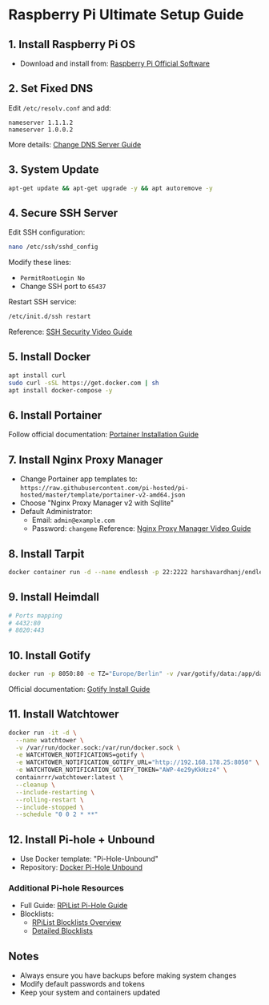 # Raspberry Pi Ultimate Setup Guide

## 1. Install Raspberry Pi OS
- Download and install from: [Raspberry Pi Official Software](https://www.raspberrypi.com/software/)

## 2. Set Fixed DNS
Edit `/etc/resolv.conf` and add:
```
nameserver 1.1.1.2
nameserver 1.0.0.2
```
More details: [Change DNS Server Guide](https://learnubuntu.com/change-dns-server/)

## 3. System Update
```bash
apt-get update && apt-get upgrade -y && apt autoremove -y
```

## 4. Secure SSH Server
Edit SSH configuration:
```bash
nano /etc/ssh/sshd_config
```
Modify these lines:
- `PermitRootLogin No`
- Change SSH port to `65437`

Restart SSH service:
```bash
/etc/init.d/ssh restart
```
Reference: [SSH Security Video Guide](https://www.youtube.com/watch?v=64XS0HzoS_U)

## 5. Install Docker
```bash
apt install curl
sudo curl -sSL https://get.docker.com | sh
apt install docker-compose -y
```

## 6. Install Portainer
Follow official documentation: [Portainer Installation Guide](https://docs.portainer.io/start/install-ce/server/docker/linux)

## 7. Install Nginx Proxy Manager
- Change Portainer app templates to: `https://raw.githubusercontent.com/pi-hosted/pi-hosted/master/template/portainer-v2-amd64.json`
- Choose "Nginx Proxy Manager v2 with Sqllite"
- Default Administrator:
  - Email: `admin@example.com`
  - Password: `changeme`
Reference: [Nginx Proxy Manager Video Guide](https://www.youtube.com/watch?v=0_lgbiw1TNs)

## 8. Install Tarpit
```bash
docker container run -d --name endlessh -p 22:2222 harshavardhanj/endlessh:latest
```

## 9. Install Heimdall
```bash
# Ports mapping
# 4432:80
# 8020:443
```

## 10. Install Gotify
```bash
docker run -p 8050:80 -e TZ="Europe/Berlin" -v /var/gotify/data:/app/data ghcr.io/gotify/server-arm64
```
Official documentation: [Gotify Install Guide](https://gotify.net/docs/install)

## 11. Install Watchtower
```bash
docker run -it -d \
  --name watchtower \
  -v /var/run/docker.sock:/var/run/docker.sock \
  -e WATCHTOWER_NOTIFICATIONS=gotify \
  -e WATCHTOWER_NOTIFICATION_GOTIFY_URL="http://192.168.178.25:8050" \
  -e WATCHTOWER_NOTIFICATION_GOTIFY_TOKEN="AWP-4e29yKkHzz4" \
  containrrr/watchtower:latest \
  --cleanup \
  --include-restarting \
  --rolling-restart \
  --include-stopped \
  --schedule "0 0 2 * **"
```

## 12. Install Pi-hole + Unbound
- Use Docker template: "Pi-Hole-Unbound"
- Repository: [Docker Pi-Hole Unbound](https://github.com/chriscrowe/docker-pihole-unbound/tree/main/one-container)

### Additional Pi-hole Resources
- Full Guide: [RPiList Pi-Hole Guide](https://github.com/RPiList/specials/tree/master/Anleitungen)
- Blocklists:
  - [RPiList Blocklists Overview](https://github.com/RPiList/specials/tree/master/Blocklisten)
  - [Detailed Blocklists](https://github.com/RPiList/specials/blob/master/Blocklisten.md)

## Notes
- Always ensure you have backups before making system changes
- Modify default passwords and tokens
- Keep your system and containers updated
